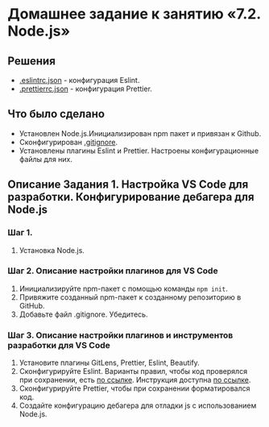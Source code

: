 # Домашнее задание к занятию «7.2. Node.js»

## Решения
* <a href="https://github.com/Nephedov/2.Automation-of-web-interface-testing/blob/main/.eslintrc.json">.eslintrc.json</a> - конфигурация Eslint.
* <a href="https://github.com/Nephedov/2.Automation-of-web-interface-testing/blob/main/.prettierrc.json">.prettierrc.json</a> - конфигурация Prettier.
## Что было сделано
* Установлен Node.js.Инициализирован npm пакет и привязан к Github.
* Сконфигурирован <a href="https://github.com/Nephedov/2.Automation-of-web-interface-testing/blob/main/.gitignore">.gitignore</a>.
* Установлены плагины Eslint и Prettier. Настроены конфигурационные файлы для них.

## Описание Задания 1. Настройка VS Code для разработки. Конфигурирование дебагера для Node.js

### Шаг 1.
1. Установка Node.js.

### Шаг 2. Описание настройки плагинов для VS Code
1. Инициализируйте npm-пакет с помощью команды `npm init`.
2. Привяжите созданный npm-пакет к созданному репозиторию в GitHub.
3. Добавьте файл .gitignore. Убедитесь.

### Шаг 3. Описание настройки плагинов и инструментов разработки для VS Code
1. Установите плагины GitLens, Prettier, Eslint, Beautify.
2. Сконфигурируйте Eslint. Варианты правил, чтобы код проверялся при сохранении, есть [по ссылке](https://eslint.org/docs/rules/). Инструкция доступна [по ссылке](https://tproger.ru/translations/setting-up-eslint-and-prettier/).
3. Сконфигурируйте Prettier, чтобы при сохранении форматировался код.
4. Создайте конфигурацию дебагера для отладки js с использованием Node.js.
